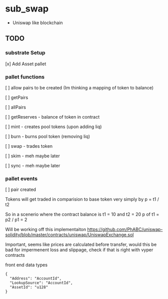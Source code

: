 # sub_swap

* Uniswap like blockchain

## TODO 

### substrate Setup 

[x] Add Asset pallet

### pallet functions

[ ] allow pairs to be created (Im thinking a mapping of token to balance)

[ ] getPairs

[ ] allPairs

[ ] getReserves - balance of token in contract

[ ] mint - creates pool tokens (upon adding liq)

[ ] burn - burns pool token (removing liq)

[ ] swap - trades token 

[ ] skim - meh maybe later

[ ] sync - meh maybe later

### pallet events 
[ ] pair created


Tokens will get traded in comparision to base token very simply by p = t1 / t2 

So in a scenerio where the contract balance is t1 = 10 and t2 = 20  p of t1 = p2 / p1 = 2 


Will be working off this implementaiton https://github.com/PhABC/uniswap-solidity/blob/master/contracts/uniswap/UniswapExchange.sol

Important, seems like prices are calculated before transfer, would this be bad for impermenent loss and slippage, check if that is right with vyper contracts

front end data types 

```
{
  "Address": "AccountId",
  "LookupSource": "AccountId",
  "AssetId": "u128"
}
```
